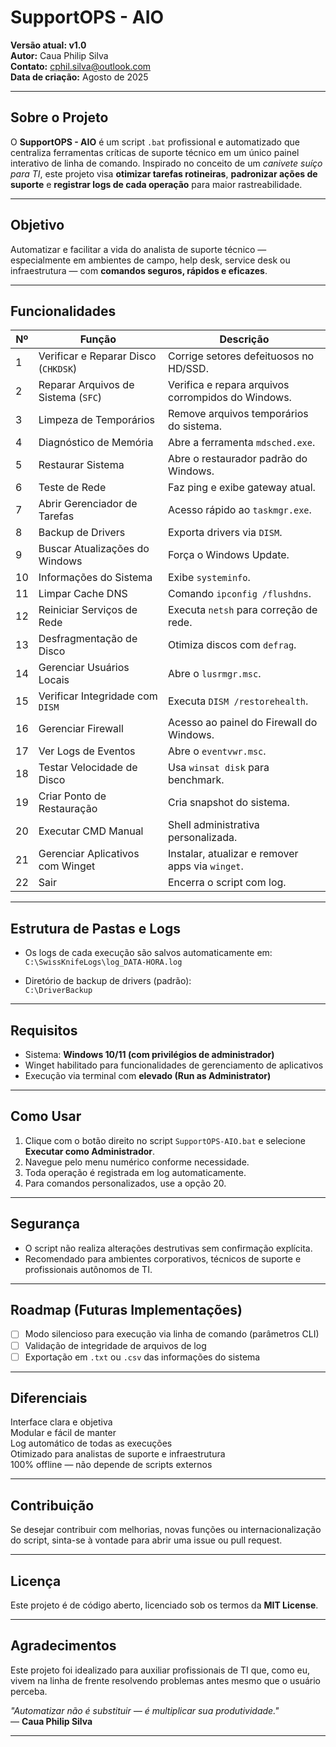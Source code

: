 #  SupportOPS - AIO

**Versão atual: v1.0**  
**Autor:** Caua Philip Silva  
**Contato:** cphil.silva@outlook.com  
**Data de criação:** Agosto de 2025  

---

##  Sobre o Projeto

O **SupportOPS - AIO** é um script `.bat` profissional e automatizado que centraliza ferramentas críticas de suporte técnico em um único painel interativo de linha de comando. Inspirado no conceito de um *canivete suíço para TI*, este projeto visa **otimizar tarefas rotineiras**, **padronizar ações de suporte** e **registrar logs de cada operação** para maior rastreabilidade.

---

##  Objetivo

Automatizar e facilitar a vida do analista de suporte técnico — especialmente em ambientes de campo, help desk, service desk ou infraestrutura — com **comandos seguros, rápidos e eficazes**.

---

##  Funcionalidades

| Nº | Função                                         | Descrição |
|----|------------------------------------------------|-----------|
| 1  | Verificar e Reparar Disco (`CHKDSK`)           | Corrige setores defeituosos no HD/SSD. |
| 2  | Reparar Arquivos de Sistema (`SFC`)            | Verifica e repara arquivos corrompidos do Windows. |
| 3  | Limpeza de Temporários                         | Remove arquivos temporários do sistema. |
| 4  | Diagnóstico de Memória                         | Abre a ferramenta `mdsched.exe`. |
| 5  | Restaurar Sistema                              | Abre o restaurador padrão do Windows. |
| 6  | Teste de Rede                                  | Faz ping e exibe gateway atual. |
| 7  | Abrir Gerenciador de Tarefas                   | Acesso rápido ao `taskmgr.exe`. |
| 8  | Backup de Drivers                              | Exporta drivers via `DISM`. |
| 9  | Buscar Atualizações do Windows                 | Força o Windows Update. |
| 10 | Informações do Sistema                         | Exibe `systeminfo`. |
| 11 | Limpar Cache DNS                               | Comando `ipconfig /flushdns`. |
| 12 | Reiniciar Serviços de Rede                     | Executa `netsh` para correção de rede. |
| 13 | Desfragmentação de Disco                       | Otimiza discos com `defrag`. |
| 14 | Gerenciar Usuários Locais                      | Abre o `lusrmgr.msc`. |
| 15 | Verificar Integridade com `DISM`               | Executa `DISM /restorehealth`. |
| 16 | Gerenciar Firewall                             | Acesso ao painel do Firewall do Windows. |
| 17 | Ver Logs de Eventos                            | Abre o `eventvwr.msc`. |
| 18 | Testar Velocidade de Disco                     | Usa `winsat disk` para benchmark. |
| 19 | Criar Ponto de Restauração                     | Cria snapshot do sistema. |
| 20 | Executar CMD Manual                            | Shell administrativa personalizada. |
| 21 | Gerenciar Aplicativos com Winget               | Instalar, atualizar e remover apps via `winget`. |
| 22 | Sair                                           | Encerra o script com log. |

---

##  Estrutura de Pastas e Logs

- Os logs de cada execução são salvos automaticamente em:  
  `C:\SwissKnifeLogs\log_DATA-HORA.log`  

- Diretório de backup de drivers (padrão):  
  `C:\DriverBackup`

---

##  Requisitos

- Sistema: **Windows 10/11 (com privilégios de administrador)**
- Winget habilitado para funcionalidades de gerenciamento de aplicativos
- Execução via terminal com **elevado (Run as Administrator)**

---

##  Como Usar

1. Clique com o botão direito no script `SupportOPS-AIO.bat` e selecione **Executar como Administrador**.
2. Navegue pelo menu numérico conforme necessidade.
3. Toda operação é registrada em log automaticamente.
4. Para comandos personalizados, use a opção 20.

---

##  Segurança

- O script não realiza alterações destrutivas sem confirmação explícita.
- Recomendado para ambientes corporativos, técnicos de suporte e profissionais autônomos de TI.

---

##  Roadmap (Futuras Implementações)

- [ ] Modo silencioso para execução via linha de comando (parâmetros CLI)
- [ ] Validação de integridade de arquivos de log
- [ ] Exportação em `.txt` ou `.csv` das informações do sistema

---

##  Diferenciais

 Interface clara e objetiva  
 Modular e fácil de manter  
 Log automático de todas as execuções  
 Otimizado para analistas de suporte e infraestrutura  
 100% offline — não depende de scripts externos

---

##  Contribuição

Se desejar contribuir com melhorias, novas funções ou internacionalização do script, sinta-se à vontade para abrir uma issue ou pull request.

---

##  Licença

Este projeto é de código aberto, licenciado sob os termos da **MIT License**.

---

##  Agradecimentos

Este projeto foi idealizado para auxiliar profissionais de TI que, como eu, vivem na linha de frente resolvendo problemas antes mesmo que o usuário perceba.

_"Automatizar não é substituir — é multiplicar sua produtividade."_  
— **Caua Philip Silva**

---

